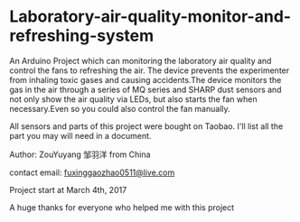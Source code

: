 # Laboratory-air-quality-monitor-and-refreshing-system

An Arduino Project which can monitoring the laboratory air quality and control the fans to refreshing the air. The device prevents the experimenter from inhaling toxic gases and causing accidents.The device monitors the gas in the air through a series of MQ series and SHARP dust sensors and not only show the air quality via LEDs, but also starts the fan when necessary.Even so you could also control the fan manually.

All sensors and parts of this project were bought on Taobao. I'll list all the part you may will need in a document.

Author: ZouYuyang 邹羽洋 from China

contact email: fuxinggaozhao0511@live.com

Project start at March 4th, 2017

A huge thanks for everyone who helped me with this project
